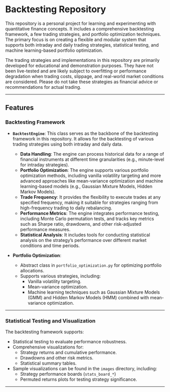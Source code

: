 # Backtesting Repository

This repository is a personal project for learning and experimenting with quantitative finance concepts. It includes a comprehensive backtesting framework, a few trading strategies, and portfolio optimization techniques. The primary focus is on creating a flexible and modular system that supports both intraday and daily trading strategies, statistical testing, and machine learning-based portfolio optimization.

The trading strategies and implementations in this repository are primarily developed 
for educational and demonstration purposes. They have not been live-tested and are 
likely subject to overfitting or performance degradation when trading costs, slippage, and real-world market conditions are considered. 
Please do not take these strategies as financial advice or recommendations for actual trading.

---

## Features

### **Backtesting Framework**
- **`BacktestEngine`**: 
This class serves as the backbone of the backtesting framework in this repository. It allows for the backtesting of various trading strategies using both intraday and daily data.  
  - **Data Handling**: The engine can process historical data for a range of financial instruments at different time granularities (e.g., minute-level for intraday strategies).
  - **Portfolio Optimization**: The engine supports various portfolio optimization methods, including vanilla volatility targeting and more advanced approaches like mean-variance optimization and machine learning-based models (e.g., Gaussian Mixture Models, Hidden Markov Models).
  - **Trade Frequency**: It provides the flexibility to execute trades at any specified frequency, making it suitable for strategies ranging from high-frequency trading to daily rebalancing.
  - **Performance Metrics**: The engine integrates performance testing, including Monte Carlo permutation tests, and tracks key metrics such as Sharpe ratio, drawdowns, and other risk-adjusted performance measures.
  - **Statistical Analysis**: It includes tools for conducting statistical analysis on the strategy’s performance over different market conditions and time periods.

- **Portfolio Optimization**:
  - Abstract class in `portfolio_optimization.py` for optimizing portfolio allocations.  
  - Supports various strategies, including:
    - Vanilla volatility targeting.
    - Mean-variance optimization.
    - Machine learning techniques such as Gaussian Mixture Models (GMM) and Hidden Markov Models (HMM) combined with mean-variance optimization.

---

### **Statistical Testing and Visualization**
The backtesting framework supports:
- Statistical testing to evaluate performance robustness.
- Comprehensive visualizations for:
  - Strategy returns and cumulative performance.
  - Drawdowns and other risk metrics.
  - Statistical summary tables.
- Sample visualizations can be found in the `images` directory, including:
  - Strategy performance boards (`stats_board_*`)
  - Permuted returns plots for testing strategy significance.

---
